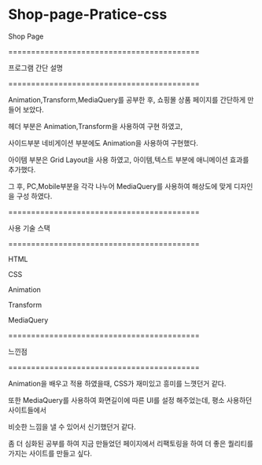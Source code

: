 # Shop-page-Pratice-css

Shop Page

==========================================

프로그램 간단 설명

==========================================

Animation,Transform,MediaQuery를 공부한 후, 쇼핑몰 상품 페이지를 간단하게 만들어 보았다.

헤더 부분은 Animation,Transform을 사용하여 구현 하였고,

사이드부분 네비게이션 부분에도 Animation을 사용하여 구현했다.

아이템 부분은 Grid Layout을 사용 하였고, 아이템,텍스트 부분에 애니메이션 효과를 추가했다. 

그 후, PC,Mobile부분을 각각 나누어 MediaQuery를 사용하여 해상도에 맞게 디자인을 구성 하였다.

==========================================

사용 기술 스택

==========================================

HTML

CSS

Animation

Transform

MediaQuery

==========================================

느낀점

==========================================

Animation을 배우고 적용 하였을때, CSS가 재미있고 흥미를 느꼇던거 같다.

또한 MediaQuery를 사용하여 화면길이에 따른 UI를 설정 해주었는데, 평소 사용하던 사이트들에서

비슷한 느낌을 낼 수 있어서 신기했던거 같다.

좀 더 심화된 공부를 하여 지금 만들었던 페이지에서 리팩토링을 하여 더 좋은 퀄리티를 가지는 사이트를 만들고 싶다.
